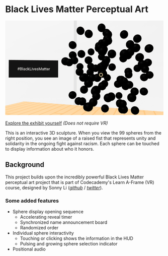# Black Lives Matter Perceptual Art

![Black Lives Matter Demonstration](https://github.com/selectlearns/blm-perceptual-art/blob/main/notes/blm_art.gif?raw=true)

[Explore the exhibit yourself](https://selectlearns.github.io/blm-perceptual-art/) *(Does not require VR)*

This is an interactive 3D sculpture. When you view the 99 spheres from the right position, you see an image of a raised fist that represents unity and solidarity in the ongoing fight against racism. Each sphere can be touched to display information about who it honors.

## Background

This project builds upon the incredibly powerful Black Lives Matter perceptual art project that is part of Codecademy's Learn A-Frame (VR) course, designed by Sonny Li ([*github*](https://github.com/sonnynomnom) / [*twitter*](https://twitter.com/sonnynomnom)). 

### Some added features

* Sphere display opening sequence
  * Accelerating reveal timer
  * Synchronized name announcement board
  * Randomized order
* Individual sphere interactivity
  * Touching or clicking shows the information in the HUD
  * Pulsing and growing sphere selection indicator
* Positional audio